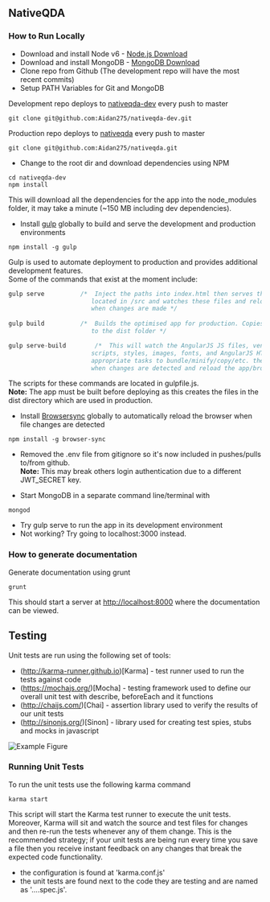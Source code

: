 ## NativeQDA 

### How to Run Locally

* Download and install Node v6 - [Node.js Download](https://nodejs.org/en/) 
* Download and install MongoDB - [MongoDB Download](https://www.mongodb.com/download-center?jmp=nav#community) 
* Clone repo from Github  (The development repo will have the most recent commits)
* Setup PATH Variables for Git and MongoDB

Development repo deploys to [nativeqda-dev](https://nativeqda-dev.herokuapp.com/) every push to master
```
git clone git@github.com:Aidan275/nativeqda-dev.git
```
Production repo deploys to [nativeqda](https://nativeqda.herokuapp.com/) every push to master
```
git clone git@github.com:Aidan275/nativeqda.git
```
* Change to the root dir and download dependencies using NPM
```
cd nativeqda-dev
npm install
```
This will download all the dependencies for the app into the node_modules folder, it may take a minute (~150 MB including dev dependencies). 
* Install [gulp](http://gulpjs.com/) globally to build and serve the development and production environments
 ```
npm install -g gulp
```
Gulp is used to automate deployment to production and provides additional development features. <br>
Some of the commands that exist at the moment include:
 ```javascript
gulp serve			/*	Inject the paths into index.html then serves the files for development 
						located in /src and watches these files and reloads the app/browser 
						when changes are made */
            
gulp build			/* 	Builds the optimised app for production. Copies optimised code
						to the dist folder */

gulp serve-build		/* 	This will watch the AngularJS JS files, vendor JS, vendor CSS, 
						scripts, styles, images, fonts, and AngularJS HTML and run the 
						appropriate tasks to bundle/minify/copy/etc. the modified files
						when changes are detected and reload the app/browser.	*/
```
The scripts for these commands are located in gulpfile<span></span>.js. <br>
**Note:** The app must be built before deploying as this creates the files in the dist directory which are used in production.
* Install [Browsersync](https://www.browsersync.io/) globally to automatically reload the browser when file changes are detected
```
npm install -g browser-sync
```
* Removed the .env file from gitignore so it's now included in pushes/pulls to/from github. <br>
 **Note:** This may break others login authentication due to a different JWT_SECRET key.

* Start MongoDB in a separate command line/terminal with
```
mongod
```
* Try gulp serve to run the app in its development environment
* Not working? Try going to localhost:3000 instead.

### How to generate documentation
Generate documentation using grunt
```
grunt
```
This should start a server at [http://localhost:8000](http://localhost:8000) where the documentation can be viewed.

## Testing

Unit tests are run using the following set of tools:
* (http://karma-runner.github.io)[Karma] - test runner used to run the tests against code
* (https://mochajs.org/)[Mocha] - testing framework used to define our overall unit test with describe, beforeEach and it functions
* (http://chaijs.com/)[Chai] - assertion library used to verify the results of our unit tests
* (http://sinonjs.org/)[Sinon] - library used for creating test spies, stubs and mocks in javascript 

![Example Figure](http://jasonwatmore.com/_content/images/angular-unit-testing-2.png)

### Running Unit Tests

To run the unit tests use the following karma command

```
karma start
```

This script will start the Karma test runner to execute the unit tests. Moreover, Karma will sit and
watch the source and test files for changes and then re-run the tests whenever any of them change.
This is the recommended strategy; if your unit tests are being run every time you save a file then
you receive instant feedback on any changes that break the expected code functionality.

* the configuration is found at 'karma.conf.js'
* the unit tests are found next to the code they are testing and are named as '....spec.js'.